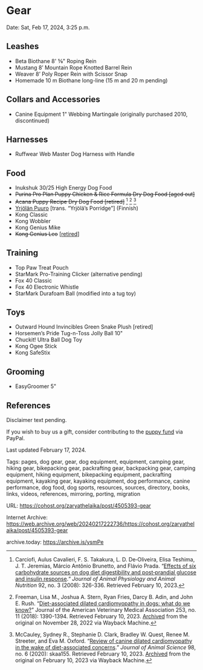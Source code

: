 # Gear

Date: Sat, Feb 17, 2024, 3:25 p.m.

## Leashes
- Beta Biothane 8' ⅝" Roping Rein
- Mustang 8’ Mountain Rope Knotted Barrel Rein
- Weaver 8’ Poly Roper Rein with Scissor Snap
- Homemade 10 m Biothane long-line (15 m and 20 m pending)

## Collars and Accessories
- Canine Equipment 1" Webbing Martingale (originally purchased 2010, discontinued)

## Harnesses
- Ruffwear Web Master Dog Harness with Handle

## Food
- Inukshuk 30/25 High Energy Dog Food
- ~~Purina Pro Plan Puppy Chicken & Rice Formula Dry Dog Food [aged out]~~
- ~~Acana Puppy Recipe Dry Dog Food [retired]~~ [^1] [^2] [^3]
- [Yrjölän Puuro](https://www.rovapystis.net/?page_id=453) [trans. “Yrjölä’s Porridge”] (Finnish)
- Kong Classic
- Kong Wobbler
- Kong Genius Mike
- ~~Kong Genius Leo~~ [[retired](https://www.instagram.com/p/CodVn68vGgd/)]

## Training
- Top Paw Treat Pouch
- StarMark Pro-Training Clicker (alternative pending)
- Fox 40 Classic
- Fox 40 Electronic Whistle
- StarMark Durafoam Ball (modified into a tug toy)
## Toys
- Outward Hound Invincibles Green Snake Plush [retired]
- Horsemen’s Pride Tug-n-Toss Jolly Ball 10"
- Chuckit! Ultra Ball Dog Toy
- Kong Ogee Stick
- Kong SafeStix
## Grooming
- EasyGroomer 5"

## References
[^1]: Carciofi, Aulus Cavalieri, F. S. Takakura, L. D. De‐Oliveira, Elisa Teshima, J. T. Jeremias, Márcio Antônio Brunetto, and Flávio Prada. “[Effects of six carbohydrate sources on dog diet digestibility and post‐prandial glucose and insulin response](https://www.researchgate.net/profile/Luciana-De-Oliveira-6/publication/5374872_Effects_of_six_carbohydrate_sources_on_dog_diet_digestibility_and_post-prandial_glucose_and_insulin_response/links/5d1b9643299bf1547c92acac/Effects-of-six-carbohydrate-sources-on-dog-diet-digestibility-and-post-prandial-glucose-and-insulin-response.pdf).“ _Journal of Animal Physiology and Animal Nutrition_ 92, no. 3 (2008): 326-336. Retrieved February 10, 2023.
[^2]: Freeman, Lisa M., Joshua A. Stern, Ryan Fries, Darcy B. Adin, and John E. Rush. “[Diet-associated dilated cardiomyopathy in dogs: what do we know?](https://avmajournals.avma.org/view/journals/javma/253/11/javma.253.11.1390.xml)” Journal of the American Veterinary Medical Association 253, no. 11 (2018): 1390-1394. Retrieved February 10, 2023. [Archived](https://web.archive.org/web/20221128214719/https://avmajournals.avma.org/view/journals/javma/253/11/javma.253.11.1390.xml) from the original on November 28, 2022 via Wayback Machine.
[^3]: McCauley, Sydney R., Stephanie D. Clark, Bradley W. Quest, Renee M. Streeter, and Eva M. Oxford. “[Review of canine dilated cardiomyopathy in the wake of diet-associated concerns](https://www.ncbi.nlm.nih.gov/pmc/articles/PMC7447921/).” _Journal of Animal Science_ 98, no. 6 (2020): skaa155. Retrieved February 10, 2023. [Archived](https://web.archive.org/web/20230210220034/https://www.ncbi.nlm.nih.gov/pmc/articles/PMC7447921/) from the original on February 10, 2023 via Wayback Machine.

Disclaimer text pending.

If you wish to buy us a gift, consider contributing to the [puppy fund](https://paypal.me/bglamours) via PayPal.

Last updated February 17, 2024.

Tags: pages, dog gear, gear, dog equipment, equipment, camping gear, hiking gear, bikepacking gear, packrafting gear, backpacking gear, camping equipment, hiking equipment, bikepacking equipment, packrafting equipment, kayaking gear, kayaking equipment, dog performance, canine performance, dog food, dog sports, resources, sources, directory, books, links, videos, references, mirroring, porting, migration

URL: https://cohost.org/zaryathelaika/post/4505393-gear

Internet Archive: https://web.archive.org/web/20240217222736/https://cohost.org/zaryathelaika/post/4505393-gear

archive.today: https://archive.is/ysmPe
